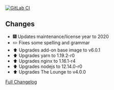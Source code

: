 [![GitLab CI][gitlabci-shield]][gitlabci]

## Changes

- :fireworks: Updates maintenance/license year to 2020
- :pencil2: Fixes some spelling and grammar
- :arrow_up: Upgrades add-on base image to v6.0.1
- :arrow_up: Upgrades yarn to 1.19.2-r0
- :arrow_up: Upgrades nginx to 1.16.1-r4
- :arrow_up: Upgrades nodejs to 12.14.0-r0
- :arrow_up: Upgrades The Lounge to v4.0.0

[Full Changelog][changelog]

[changelog]: https://github.com/hassio-addons/addon-thelounge/compare/v0.7.1...v0.8.0
[gitlabci-shield]: https://gitlab.com/hassio-addons/addon-thelounge/badges/v0.8.0/pipeline.svg
[gitlabci]: https://gitlab.com/hassio-addons/addon-thelounge/pipelines
